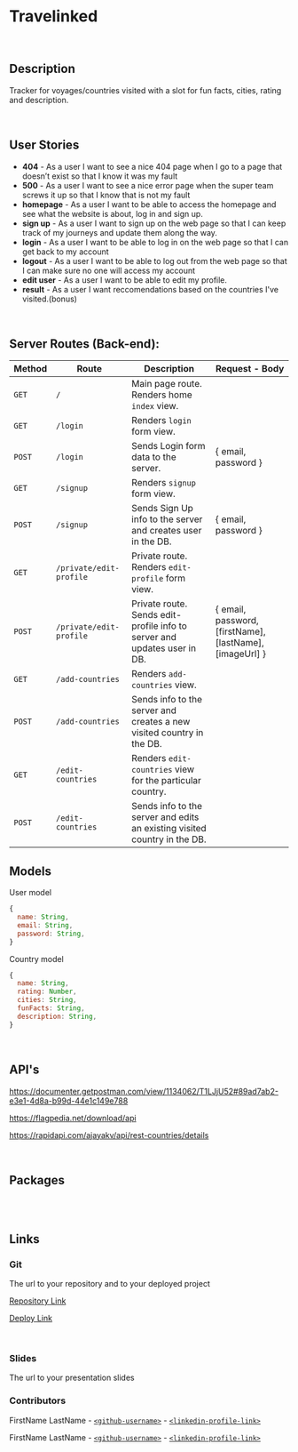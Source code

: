 # Travelinked

<br>



## Description

Tracker for voyages/countries visited with a slot for fun facts, cities, rating and description.



<br>

## User Stories

- **404** - As a user I want to see a nice 404 page when I go to a page that doesn’t exist so that I know it was my fault
- **500** - As a user I want to see a nice error page when the super team screws it up so that I know that is not my fault
- **homepage** - As a user I want to be able to access the homepage and see what the website is about, log in and sign up. 
- **sign up** - As a user I want to sign up on the web page so that I can keep track of my journeys and update them along the way.
- **login** - As a user I want to be able to log in on the web page so that I can get back to my account
- **logout** - As a user I want to be able to log out from the web page so that I can make sure no one will access my account
- **edit user** - As a user I want to be able to edit my profile.
- **result** - As a user I want reccomendations based on the countries I've visited.(bonus)



<br>



## Server Routes (Back-end):



| **Method** | **Route**                          | **Description**                                              | Request  - Body                                          |
| ---------- | ---------------------------------- | ------------------------------------------------------------ | -------------------------------------------------------- |
| `GET`      | `/`                                | Main page route.  Renders home `index` view.                 |                                                          |
| `GET`      | `/login`                           | Renders `login` form view.                                   |                                                          |
| `POST`     | `/login`                           | Sends Login form data to the server.                         | { email, password }                                      |
| `GET`      | `/signup`                          | Renders `signup` form view.                                  |                                                          |
| `POST`     | `/signup`                          | Sends Sign Up info to the server and creates user in the DB. | {  email, password  }                                    |
| `GET`      | `/private/edit-profile`            | Private route. Renders `edit-profile` form view.             |                                                          |
| `POST`     | `/private/edit-profile`            | Private route. Sends edit-profile info to server and updates user in DB. | { email, password, [firstName], [lastName], [imageUrl] } |
| `GET`      | `/add-countries`                   | Renders `add-countries` view.                                |                                                          |
| `POST`     | `/add-countries`                   | Sends info to the server and creates a new visited country in the DB. |                                                 |
| `GET`      | `/edit-countries`                  | Renders `edit-countries` view for the particular country.    |                                                          |
| `POST`     | `/edit-countries`                  | Sends info to the server and edits an existing visited country in the DB. |                                             |







## Models

User model

```javascript
{
  name: String, 
  email: String,
  password: String,
}

```

Country model

```javascript
{
  name: String,
  rating: Number,
  cities: String,
  funFacts: String,
  description: String,
}
```


<br>

## API's

https://documenter.getpostman.com/view/1134062/T1LJjU52#89ad7ab2-e3e1-4d8a-b99d-44e1c149e788

https://flagpedia.net/download/api

https://rapidapi.com/ajayakv/api/rest-countries/details

<br>


## Packages



<br>




<br>



## Links



### Git

The url to your repository and to your deployed project

[Repository Link]()

[Deploy Link]()



<br>



### Slides

The url to your presentation slides


### Contributors
FirstName LastName - [`<github-username>`](https://github.com/person1-username) - [`<linkedin-profile-link>`](https://www.linkedin.com/in/person1-username)

FirstName LastName - [`<github-username>`](https://github.com/person2-username) - [`<linkedin-profile-link>`](https://www.linkedin.com/in/person2-username)
